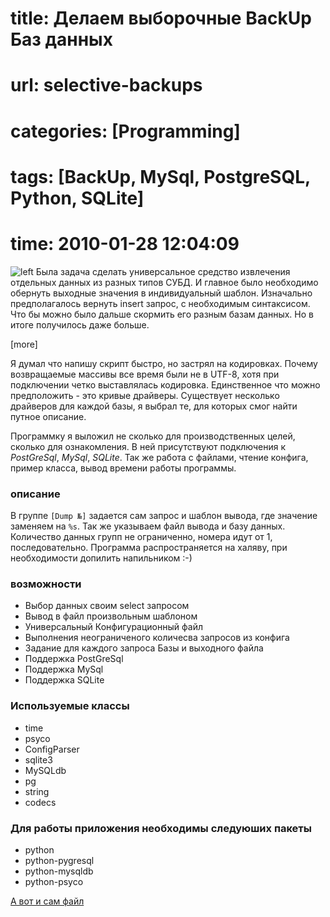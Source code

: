 # title: Делаем выборочные BackUp Баз данных
# url: selective-backups
# categories: [Programming]
# tags: [BackUp, MySql, PostgreSQL, Python, SQLite]
# time: 2010-01-28 12:04:09


![left](~disk.jpg)
Была задача сделать универсальное средство извлечения отдельных данных из разных типов СУБД. И главное было необходимо обернуть выходные значения в индивидуальный шаблон. Изначально предполагалось вернуть insert запрос, с необходимым синтаксисом. Что бы можно было дальше скормить его разным базам данных. Но в итоге получилось даже больше.

[more]

Я думал что напишу скрипт быстро, но застрял на кодировках. Почему возвращаемые массивы все время были не в UTF-8, хотя при подключении четко выставлялась кодировка. Единственное что можно предположить - это кривые драйверы. Существует несколько драйверов для каждой базы, я выбрал те, для которых смог найти путное описание.

Программку я выложил не сколько для производственных целей, сколько для ознакомления. В ней присутствуют подключения к _PostGreSql_, _MySql_, _SQLite_. Так же работа с файлами, чтение конфига, пример класса, вывод времени работы программы.


### описание
В группе `[Dump №]` задается сам запрос и шаблон вывода, где значение заменяем на `%s`. Так же указываем файл вывода и базу данных. Количество данных групп не ограниченно, номера идут от 1, последовательно. Программа распространяется на халяву, при необходимости допилить напильником :-)


### возможности

 * Выбор данных своим select запросом
 * Вывод в файл произвольным шаблоном
 * Универсальный Конфигурационный файл
 * Выполнения неограниченого количесва запросов из конфига
 * Задание для каждого запроса Базы и выходного файла
 * Поддержка PostGreSql
 * Поддержка MySql
 * Поддержка SQLite


### Используемые классы

 * time
 * psyco
 * ConfigParser
 * sqlite3
 * MySQLdb
 * pg
 * string
 * codecs


### Для работы приложения необходимы следуюших пакеты

 * python
 * python-pygresql
 * python-mysqldb
 * python-psyco


[А вот и сам файл](http://isudo.ru/files/Dump.zip)
